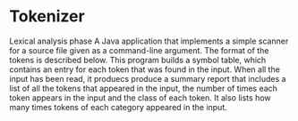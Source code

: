 # Tokenizer
Lexical analysis phase
A Java application that implements a simple scanner for a source file given as a command-line argument. The format of the tokens is described below. This program builds a symbol table, which contains an entry for each token that was found in the input. When all the input has been read, it produecs produce a summary report that includes a list of all the tokens that appeared in the input, the number of times each token appears in the input and the class of each token. It also lists how many times tokens of each category appeared in the input.
